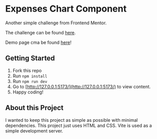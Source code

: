 # Expenses Chart Component

Another simple challenge from Frontend Mentor.

The challenge can be found [here](https://www.frontendmentor.io/challenges/expenses-chart-component-e7yJBUdjwt).

Demo page cma be found [here](https://davinaleong.github.io/fem-expenses-chart-component/)!

## Getting Started

1. Fork this repo
2. Run `npm install`
3. Run `npm run dev`
4. Go to [http://127.0.0.1:5173/](http://127.0.0.1:5173/) to view content.
5. Happy coding!

## About this Project

I wanted to keep this project as simple as possible with minimal dependencies. This project just uses HTML and CSS. Vite is used as a simple development server.
